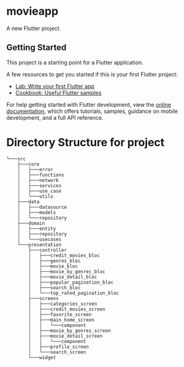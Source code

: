 # movieapp

A new Flutter project.

## Getting Started

This project is a starting point for a Flutter application.

A few resources to get you started if this is your first Flutter project:

- [Lab: Write your first Flutter app](https://docs.flutter.dev/get-started/codelab)
- [Cookbook: Useful Flutter samples](https://docs.flutter.dev/cookbook)

For help getting started with Flutter development, view the
[online documentation](https://docs.flutter.dev/), which offers tutorials,
samples, guidance on mobile development, and a full API reference.





# Directory Structure for project
```
└───src
    ├───core
    │   ├───error
    │   ├───functions
    │   ├───network
    │   ├───services
    │   ├───use_case
    │   └───utils
    ├───data
    │   ├───datasource
    │   ├───models
    │   └───repository
    ├───domain
    │   ├───entity
    │   ├───repository
    │   └───usecases
    └───presentation
        ├───controller
        │   ├───credit_movies_bloc
        │   ├───genres_bloc
        │   ├───movie_bloc
        │   ├───movie_by_genrec_bloc
        │   ├───movie_detail_bloc
        │   ├───popular_pagination_bloc
        │   ├───search_bloc
        │   └───top_rated_pagination_bloc
        ├───screens
        │   ├───categories_screen
        │   ├───credit_movies_screen
        │   ├───favorite_screen
        │   ├───main_home_screen
        │   │   └───component
        │   ├───movie_by_genres_screen
        │   ├───movie_detail_screen
        │   │   └───component
        │   ├───profile_screen
        │   └───search_screen
        └───widget
```
